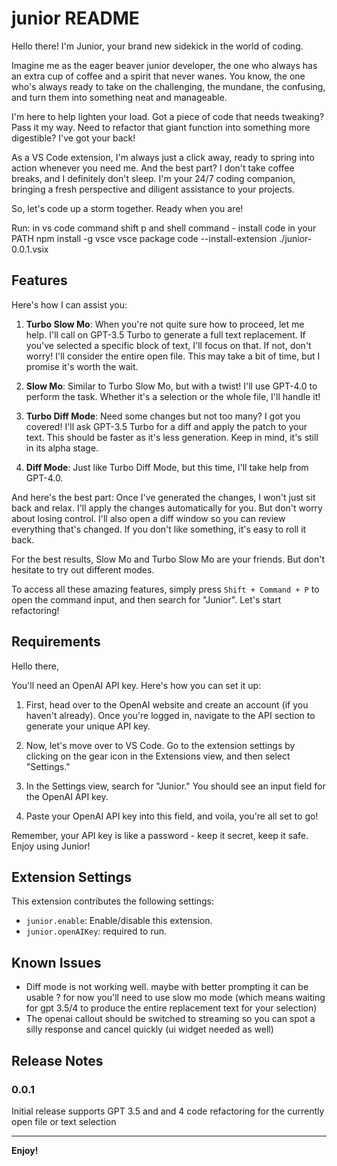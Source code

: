 # junior README

Hello there! I'm Junior, your brand new sidekick in the world of coding. 

Imagine me as the eager beaver junior developer, the one who always has an extra cup of coffee and a spirit that never wanes. You know, the one who's always ready to take on the challenging, the mundane, the confusing, and turn them into something neat and manageable.

I'm here to help lighten your load. Got a piece of code that needs tweaking? Pass it my way. Need to refactor that giant function into something more digestible? I've got your back!

As a VS Code extension, I'm always just a click away, ready to spring into action whenever you need me. And the best part? I don't take coffee breaks, and I definitely don't sleep. I'm your 24/7 coding companion, bringing a fresh perspective and diligent assistance to your projects.

So, let's code up a storm together. Ready when you are!

Run: 
in vs code command shift p and shell command - install code in your PATH
npm install -g vsce
vsce package
code --install-extension ./junior-0.0.1.vsix 


## Features

Here's how I can assist you:

1. **Turbo Slow Mo**: When you're not quite sure how to proceed, let me help. I'll call on GPT-3.5 Turbo to generate a full text replacement. If you've selected a specific block of text, I'll focus on that. If not, don't worry! I'll consider the entire open file. This may take a bit of time, but I promise it's worth the wait.

2. **Slow Mo**: Similar to Turbo Slow Mo, but with a twist! I'll use GPT-4.0 to perform the task. Whether it's a selection or the whole file, I'll handle it!

3. **Turbo Diff Mode**: Need some changes but not too many? I got you covered! I'll ask GPT-3.5 Turbo for a diff and apply the patch to your text. This should be faster as it's less generation. Keep in mind, it's still in its alpha stage. 

4. **Diff Mode**: Just like Turbo Diff Mode, but this time, I'll take help from GPT-4.0. 

And here's the best part: Once I've generated the changes, I won't just sit back and relax. I'll apply the changes automatically for you. But don't worry about losing control. I'll also open a diff window so you can review everything that's changed. If you don't like something, it's easy to roll it back. 

For the best results, Slow Mo and Turbo Slow Mo are your friends. But don't hesitate to try out different modes.

To access all these amazing features, simply press `Shift + Command + P` to open the command input, and then search for "Junior". Let's start refactoring!

## Requirements

Hello there,

You'll need an OpenAI API key. Here's how you can set it up:

1. First, head over to the OpenAI website and create an account (if you haven't already). Once you're logged in, navigate to the API section to generate your unique API key.

2. Now, let's move over to VS Code. Go to the extension settings by clicking on the gear icon in the Extensions view, and then select "Settings."

3. In the Settings view, search for "Junior." You should see an input field for the OpenAI API key.

4. Paste your OpenAI API key into this field, and voila, you're all set to go!

Remember, your API key is like a password - keep it secret, keep it safe. Enjoy using Junior!


## Extension Settings

This extension contributes the following settings:

* `junior.enable`: Enable/disable this extension.
* `junior.openAIKey`: required to run.

## Known Issues

- Diff mode is not working well. maybe with better prompting it can be usable ? for now you'll need to use slow mo mode (which means waiting for gpt 3.5/4 to produce the entire replacement text for your selection)
- The openai callout should be switched to streaming so you can spot a silly response and cancel quickly (ui widget needed as well)

## Release Notes



### 0.0.1

Initial release supports GPT 3.5 and and 4 code refactoring for the currently open file or text selection

---

**Enjoy!**
